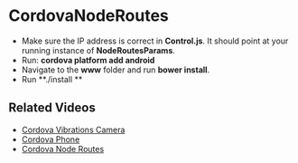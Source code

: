 # CordovaNodeRoutes

- Make sure the IP address is correct in **Control.js**. It should 
point at your running instance of **NodeRoutesParams**.
- Run: **cordova platform add android**
- Navigate to the **www** folder and run **bower install**.
- Run **./install ** 

## Related Videos

- [Cordova Vibrations Camera](https://youtu.be/_BU4h-Oe3-A)
- [Cordova Phone](https://youtu.be/figWUktn_2I)
- [Cordova Node Routes](https://youtu.be/ft_ih30yqIY)
